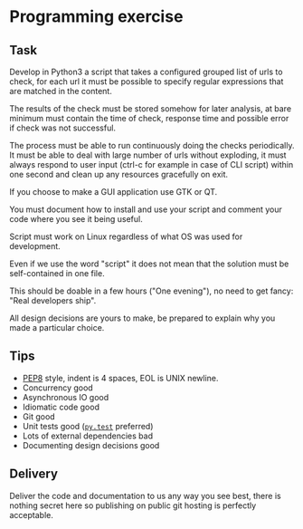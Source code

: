 # Programming exercise

## Task

Develop in Python3 a script that takes a configured grouped list of urls to check,
for each url it must be possible to specify regular expressions that are matched
in the content.

The results of the check must be stored somehow for later analysis, at bare minimum
must contain the time of check, response time and possible error if check was not
successful.

The process must be able to run continuously doing the checks periodically. It must
be able to deal with large number of urls without exploding, it must always respond
to user input (ctrl-c for example in case of CLI script) within one second and clean
up any resources gracefully on exit.

If you choose to make a GUI application use GTK or QT.

You must document how to install and use your script and comment your code where you
see it being useful.

Script must work on Linux regardless of what OS was used for development.

Even if we use the word "script" it does not mean that the solution must
be self-contained in one file.

This should be doable in a few hours ("One evening"), no need to get fancy:
"Real developers ship".

All design decisions are yours to make, be prepared to explain why you made
a particular choice.

## Tips

  - [PEP8][pep8] style, indent is 4 spaces, EOL is UNIX newline.
  - Concurrency good
  - Asynchronous IO good
  - Idiomatic code good
  - Git good
  - Unit tests good ([`py.test`][pytest] preferred)
  - Lots of external dependencies bad
  - Documenting design decisions good

[pep8]: https://www.python.org/dev/peps/pep-0008/
[pytest]: https://docs.pytest.org/en/latest/

## Delivery

Deliver the code and documentation to us any way you see best, there is nothing
secret here so publishing on public git hosting is perfectly acceptable.
